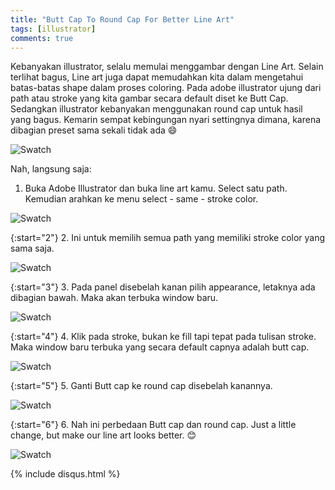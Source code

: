 ```yaml
---
title: "Butt Cap To Round Cap For Better Line Art"
tags: [illustrator]
comments: true
---
```


Kebanyakan illustrator, selalu memulai menggambar dengan Line Art. Selain terlihat bagus, Line art juga dapat memudahkan kita dalam mengetahui
batas-batas shape dalam proses coloring. Pada adobe illustrator ujung dari path atau stroke yang kita gambar secara default diset ke Butt Cap.
Sedangkan illustrator kebanyakan menggunakan round cap untuk hasil yang bagus. Kemarin sempat kebingungan nyari settingnya dimana, karena dibagian preset sama sekali tidak ada :smile:

![Swatch](https://image.ibb.co/fDwo95/1.jpg "Line Art")

Nah, langsung saja:
1. Buka Adobe Illustrator dan buka line art kamu. Select satu path. Kemudian arahkan ke menu select - same - stroke color.


![Swatch](https://image.ibb.co/eVoqNQ/3.jpg "same stroke color")

{:start="2"}
2. Ini untuk memilih semua path yang memiliki stroke color yang sama saja.

![Swatch](https://image.ibb.co/jEktbk/4.jpg "select all stroke color")

{:start="3"}
3. Pada panel disebelah kanan pilih appearance, letaknya ada dibagian bawah. Maka akan terbuka window baru.

![Swatch](https://image.ibb.co/dyzap5/5.jpg "appearance menu")

{:start="4"}
4. Klik pada stroke, bukan ke fill tapi tepat pada tulisan stroke. Maka window baru terbuka yang secara default capnya adalah butt cap.

![Swatch](https://image.ibb.co/jugANQ/6.jpg "butt cap")

{:start="5"}
5. Ganti Butt cap ke round cap disebelah kanannya.

![Swatch](https://image.ibb.co/hZeN2Q/10.jpg "round cap")

{:start="6"}
6. Nah ini perbedaan Butt cap dan round cap. Just a little change, but make our line art looks better. :blush:

![Swatch](https://image.ibb.co/k7zKGk/9.jpg "butt cap and round cap")

{% include disqus.html %}






